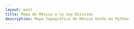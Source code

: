 ```yaml
---
layout: post
title: Mapa de México a lo Joy Division
description: Mapa topográfico de México hecho en Python
---
```


<script type="text/javascript" src="scripts/pts.min.js"></script>
<script type="text/javascript" src="scripts/test.js"></script>
